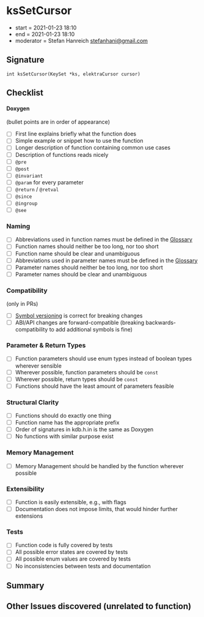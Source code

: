 # ksSetCursor

- start = 2021-01-23 18:10
- end = 2021-01-23 18:10
- moderator = Stefan Hanreich <stefanhani@gmail.com>

## Signature

`int ksSetCursor(KeySet *ks, elektraCursor cursor)`

## Checklist

#### Doxygen

(bullet points are in order of appearance)

- [ ] First line explains briefly what the function does
- [ ] Simple example or snippet how to use the function
- [ ] Longer description of function containing common use cases
- [ ] Description of functions reads nicely
- [ ] `@pre`
- [ ] `@post`
- [ ] `@invariant`
- [ ] `@param` for every parameter
- [ ] `@return` / `@retval`
- [ ] `@since`
- [ ] `@ingroup`
- [ ] `@see`

### Naming

- [ ] Abbreviations used in function names must be defined in the
      [Glossary](/doc/help/elektra-glossary.md)
- [ ] Function names should neither be too long, nor too short
- [ ] Function name should be clear and unambiguous
- [ ] Abbreviations used in parameter names must be defined in the
      [Glossary](/doc/help/elektra-glossary.md)
- [ ] Parameter names should neither be too long, nor too short
- [ ] Parameter names should be clear and unambiguous

### Compatibility

(only in PRs)

- [ ] [Symbol versioning](/doc/dev/symbol-versioning.md)
      is correct for breaking changes
- [ ] ABI/API changes are forward-compatible (breaking backwards-compatibility
      to add additional symbols is fine)

### Parameter & Return Types

- [ ] Function parameters should use enum types instead of boolean types
      wherever sensible
- [ ] Wherever possible, function parameters should be `const`
- [ ] Wherever possible, return types should be `const`
- [ ] Functions should have the least amount of parameters feasible

### Structural Clarity

- [ ] Functions should do exactly one thing
- [ ] Function name has the appropriate prefix
- [ ] Order of signatures in kdb.h.in is the same as Doxygen
- [ ] No functions with similar purpose exist

### Memory Management

- [ ] Memory Management should be handled by the function wherever possible

### Extensibility

- [ ] Function is easily extensible, e.g., with flags
- [ ] Documentation does not impose limits, that would hinder further extensions

### Tests

- [ ] Function code is fully covered by tests
- [ ] All possible error states are covered by tests
- [ ] All possible enum values are covered by tests
- [ ] No inconsistencies between tests and documentation

## Summary

## Other Issues discovered (unrelated to function)
